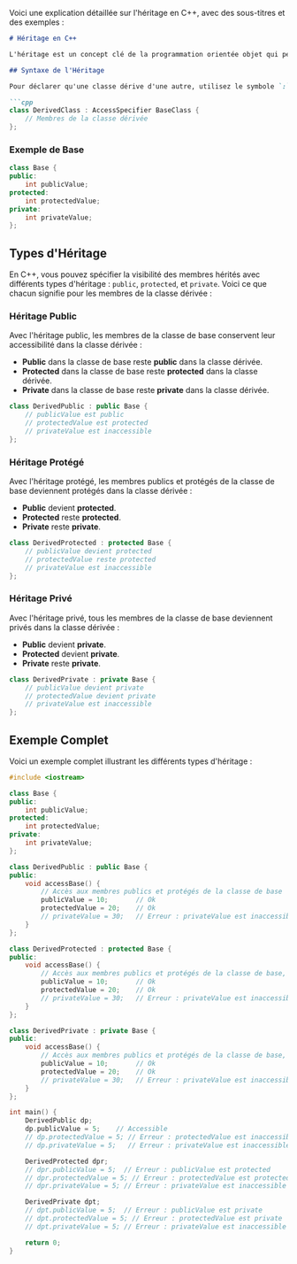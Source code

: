 Voici une explication détaillée sur l'héritage en C++, avec des sous-titres et des exemples :

```markdown
# Héritage en C++

L'héritage est un concept clé de la programmation orientée objet qui permet de créer une nouvelle classe basée sur une classe existante. La classe existante est appelée "classe de base" ou "classe parent", tandis que la nouvelle classe est appelée "classe dérivée" ou "classe enfant". L'héritage permet à la classe dérivée de réutiliser, d'étendre ou de modifier le comportement de la classe de base.

## Syntaxe de l'Héritage

Pour déclarer qu'une classe dérive d'une autre, utilisez le symbole `:` suivi du type d'héritage et du nom de la classe de base. La syntaxe générale est :

```cpp
class DerivedClass : AccessSpecifier BaseClass {
    // Membres de la classe dérivée
};
```

### Exemple de Base

```cpp
class Base {
public:
    int publicValue;
protected:
    int protectedValue;
private:
    int privateValue;
};
```

## Types d'Héritage

En C++, vous pouvez spécifier la visibilité des membres hérités avec différents types d'héritage : `public`, `protected`, et `private`. Voici ce que chacun signifie pour les membres de la classe dérivée :

### Héritage Public

Avec l'héritage public, les membres de la classe de base conservent leur accessibilité dans la classe dérivée :

- **Public** dans la classe de base reste **public** dans la classe dérivée.
- **Protected** dans la classe de base reste **protected** dans la classe dérivée.
- **Private** dans la classe de base reste **private** dans la classe dérivée.

```cpp
class DerivedPublic : public Base {
    // publicValue est public
    // protectedValue est protected
    // privateValue est inaccessible
};
```

### Héritage Protégé

Avec l'héritage protégé, les membres publics et protégés de la classe de base deviennent protégés dans la classe dérivée :

- **Public** devient **protected**.
- **Protected** reste **protected**.
- **Private** reste **private**.

```cpp
class DerivedProtected : protected Base {
    // publicValue devient protected
    // protectedValue reste protected
    // privateValue est inaccessible
};
```

### Héritage Privé

Avec l'héritage privé, tous les membres de la classe de base deviennent privés dans la classe dérivée :

- **Public** devient **private**.
- **Protected** devient **private**.
- **Private** reste **private**.

```cpp
class DerivedPrivate : private Base {
    // publicValue devient private
    // protectedValue devient private
    // privateValue est inaccessible
};
```

## Exemple Complet

Voici un exemple complet illustrant les différents types d'héritage :

```cpp
#include <iostream>

class Base {
public:
    int publicValue;
protected:
    int protectedValue;
private:
    int privateValue;
};

class DerivedPublic : public Base {
public:
    void accessBase() {
        // Accès aux membres publics et protégés de la classe de base
        publicValue = 10;       // Ok
        protectedValue = 20;    // Ok
        // privateValue = 30;   // Erreur : privateValue est inaccessible
    }
};

class DerivedProtected : protected Base {
public:
    void accessBase() {
        // Accès aux membres publics et protégés de la classe de base, mais tous deviennent protégés
        publicValue = 10;       // Ok
        protectedValue = 20;    // Ok
        // privateValue = 30;   // Erreur : privateValue est inaccessible
    }
};

class DerivedPrivate : private Base {
public:
    void accessBase() {
        // Accès aux membres publics et protégés de la classe de base, mais tous deviennent privés
        publicValue = 10;       // Ok
        protectedValue = 20;    // Ok
        // privateValue = 30;   // Erreur : privateValue est inaccessible
    }
};

int main() {
    DerivedPublic dp;
    dp.publicValue = 5;    // Accessible
    // dp.protectedValue = 5; // Erreur : protectedValue est inaccessible
    // dp.privateValue = 5;   // Erreur : privateValue est inaccessible

    DerivedProtected dpr;
    // dpr.publicValue = 5;  // Erreur : publicValue est protected
    // dpr.protectedValue = 5; // Erreur : protectedValue est protected
    // dpr.privateValue = 5; // Erreur : privateValue est inaccessible

    DerivedPrivate dpt;
    // dpt.publicValue = 5;  // Erreur : publicValue est private
    // dpt.protectedValue = 5; // Erreur : protectedValue est private
    // dpt.privateValue = 5; // Erreur : privateValue est inaccessible

    return 0;
}
```
